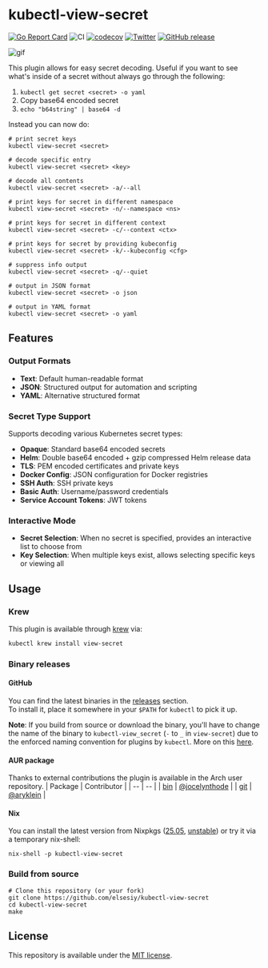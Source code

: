 # kubectl-view-secret

[![Go Report Card](https://goreportcard.com/badge/github.com/elsesiy/kubectl-view-secret)](https://goreportcard.com/report/github.com/elsesiy/kubectl-view-secret)
![CI](https://github.com/elsesiy/kubectl-view-secret/actions/workflows/ci.yml/badge.svg)
[![codecov](https://codecov.io/github/elsesiy/kubectl-view-secret/graph/badge.svg?token=RODJX5GLDB)](https://codecov.io/github/elsesiy/kubectl-view-secret)
[![Twitter](https://img.shields.io/badge/twitter-@elsesiy-blue.svg)](http://twitter.com/elsesiy)
[![GitHub release](https://img.shields.io/github/release/elsesiy/kubectl-view-secret.svg)](https://github.com/elsesiy/kubectl-view-secret/releases)

![gif](./media/view-secret.gif)

This plugin allows for easy secret decoding. Useful if you want to see what's inside of a secret without always go through the following:

1. `kubectl get secret <secret> -o yaml`
2. Copy base64 encoded secret
3. `echo "b64string" | base64 -d`

Instead you can now do:

    # print secret keys
    kubectl view-secret <secret>
    
    # decode specific entry
    kubectl view-secret <secret> <key>
    
    # decode all contents
    kubectl view-secret <secret> -a/--all
    
    # print keys for secret in different namespace
    kubectl view-secret <secret> -n/--namespace <ns>

    # print keys for secret in different context
    kubectl view-secret <secret> -c/--context <ctx>

    # print keys for secret by providing kubeconfig
    kubectl view-secret <secret> -k/--kubeconfig <cfg>

    # suppress info output
    kubectl view-secret <secret> -q/--quiet

    # output in JSON format
    kubectl view-secret <secret> -o json

    # output in YAML format
    kubectl view-secret <secret> -o yaml

## Features

### Output Formats
- **Text**: Default human-readable format
- **JSON**: Structured output for automation and scripting
- **YAML**: Alternative structured format

### Secret Type Support
Supports decoding various Kubernetes secret types:
- **Opaque**: Standard base64 encoded secrets
- **Helm**: Double base64 encoded + gzip compressed Helm release data
- **TLS**: PEM encoded certificates and private keys
- **Docker Config**: JSON configuration for Docker registries
- **SSH Auth**: SSH private keys
- **Basic Auth**: Username/password credentials
- **Service Account Tokens**: JWT tokens

### Interactive Mode
- **Secret Selection**: When no secret is specified, provides an interactive list to choose from
- **Key Selection**: When multiple keys exist, allows selecting specific keys or viewing all

## Usage

### Krew

This plugin is available through [krew](https://krew.dev) via:

```sh
kubectl krew install view-secret
```

### Binary releases

#### GitHub
You can find the latest binaries in the [releases](https://github.com/elsesiy/kubectl-view-secret/releases) section.  
To install it, place it somewhere in your `$PATH` for `kubectl` to pick it up.

**Note**: If you build from source or download the binary, you'll have to change the name of the binary to `kubectl-view_secret` (`-` to `_` in `view-secret`)
due to the enforced naming convention for plugins by `kubectl`. More on this [here](https://kubernetes.io/docs/tasks/extend-kubectl/kubectl-plugins/#naming-a-plugin).

#### AUR package
Thanks to external contributions the plugin is available in the Arch user repository.
| Package | Contributor |
| -- | -- |
| [bin](https://aur.archlinux.org/packages/kubectl-view-secret-bin) | [@jocelynthode](https://github.com/jocelynthode) |
| [git](https://aur.archlinux.org/packages/kubectl-view-secret-git) | [@aryklein](https://github.com/aryklein) |

#### Nix
You can install the latest version from Nixpkgs ([25.05](https://search.nixos.org/packages?channel=25.05&show=kubectl-view-secret&from=0&size=50&sort=relevance&type=packages&query=kubectl-view-secret), [unstable](https://search.nixos.org/packages?channel=unstable&show=kubectl-view-secret&from=0&size=50&sort=relevance&type=packages&query=kubectl-view-secret)) or try it via a temporary nix-shell:

```
nix-shell -p kubectl-view-secret
```

### Build from source

    # Clone this repository (or your fork)
    git clone https://github.com/elsesiy/kubectl-view-secret
    cd kubectl-view-secret
    make

## License

This repository is available under the [MIT license](https://choosealicense.com/licenses/mit/).
